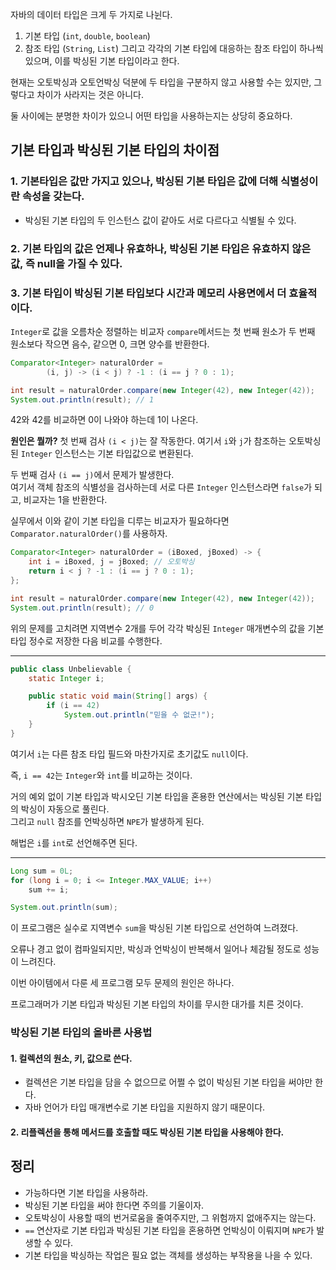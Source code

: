 자바의 데이터 타입은 크게 두 가지로 나뉜다.
1. 기본 타입 (`int`, `double`, `boolean`)
2. 참조 타입 (`String`, `List`)
그리고 각각의 기본 타입에 대응하는 참조 타입이 하나씩 있으며, 이를 박싱된 기본 타입이라고 한다.

현재는 오토박싱과 오토언박싱 덕분에 두 타입을 구분하지 않고 사용할 수는 있지만, 그렇다고 차이가 사라지는 것은 아니다.

둘 사이에는 분명한 차이가 있으니 어떤 타입을 사용하는지는 상당히 중요하다.

## 기본 타입과 박싱된 기본 타입의 차이점
### 1. 기본타입은 값만 가지고 있으나, 박싱된 기본 타입은 값에 더해 식별성이란 속성을 갖는다.
- 박싱된 기본 타입의 두 인스턴스 값이 같아도 서로 다르다고 식별될 수 있다.

### 2. 기본 타입의 값은 언제나 유효하나, 박싱된 기본 타입은 유효하지 않은 값, 즉 null을 가질 수 있다.

### 3. 기본 타입이 박싱된 기본 타입보다 시간과 메모리 사용면에서 더 효율적이다.

`Integer`로 값을 오름차순 정렬하는 비교자
`compare`메서드는 첫 번째 원소가 두 번째 원소보다 작으면 음수, 같으면 0, 크면 양수를 반환한다.

```java
Comparator<Integer> naturalOrder =  
        (i, j) -> (i < j) ? -1 : (i == j ? 0 : 1);

int result = naturalOrder.compare(new Integer(42), new Integer(42));  
System.out.println(result); // 1
```
42와 42를 비교하면 0이 나와야 하는데 1이 나온다.

**원인은 뭘까?**
첫 번째 검사 `(i < j)`는 잘 작동한다. 여기서 `i`와 `j`가 참조하는 오토박싱된 `Integer` 인스턴스는 기본 타입값으로 변환된다.

두 번째 검사 `(i == j)`에서 문제가 발생한다.  
여기서 객체 참조의 식별성을 검사하는데 서로 다른 `Integer` 인스턴스라면 `false`가 되고, 비교자는 1을 반환한다.

실무에서 이와 같이 기본 타입을 디루는 비교자가 필요하다면 `Comparator.naturalOrder()`를 사용하자.

```java
Comparator<Integer> naturalOrder = (iBoxed, jBoxed) -> {  
    int i = iBoxed, j = jBoxed; // 오토박싱  
    return i < j ? -1 : (i == j ? 0 : 1);  
};

int result = naturalOrder.compare(new Integer(42), new Integer(42));  
System.out.println(result); // 0
```
위의 문제를 고치려면 지역변수 2개를 두어 각각 박싱된 `Integer` 매개변수의 값을 기본 타입 정수로 저장한 다음 비교를 수행한다.

---

```java
public class Unbelievable {
    static Integer i;

    public static void main(String[] args) {
        if (i == 42)
            System.out.println("믿을 수 없군!");
    }
}
```
여기서 `i`는 다른 참조 타입 필드와 마찬가지로 초기값도 `null`이다.

즉, `i == 42`는 `Integer`와 `int`를 비교하는 것이다.

거의 예외 없이 기본 타입과 박시오딘 기본 타입을 혼용한 연산에서는 박싱된 기본 타입의 박싱이 자동으로 풀린다.  
그리고 `null` 참조를 언박싱하면 `NPE`가 발생하게 된다.

해법은 `i`를 `int`로 선언해주면 된다.

---
```java
Long sum = 0L;
for (long i = 0; i <= Integer.MAX_VALUE; i++)
	sum += i;

System.out.println(sum);
```
이 프로그램은 실수로 지역변수 `sum`을 박싱된 기본 타입으로 선언하여 느려졌다.

오류나 경고 없이 컴파일되지만, 박싱과 언박싱이 반복해서 일어나 체감될 정도로 성능이 느려진다.

이번 아이템에서 다룬 세 프로그램 모두 문제의 원인은 하나다.

프로그래머가 기본 타입과 박싱된 기본 타입의 차이를 무시한 대가를 치른 것이다.

### 박싱된 기본 타입의 올바른 사용법
#### 1. 컬렉션의 원소, 키, 값으로 쓴다.
- 컬렉션은 기본 타입을 담을 수 없으므로 어쩔 수 없이 박싱된 기본 타입을 써야만 한다.
- 자바 언어가 타입 매개변수로 기본 타입을 지원하지 않기 때문이다.
#### 2. 리플렉션을 통해 메서드를 호출할 때도 박싱된 기본 타입을 사용해야 한다.

## 정리
- 가능하다면 기본 타입을 사용하라.
- 박싱된 기본 타입을 써야 한다면 주의를 기울이자.
- 오토박싱이 사용할 때의 번거로움을 줄여주지만, 그 위험까지 없애주지는 않는다.
- `==` 연산자로 기본 타입과 박싱된 기본 타입을 혼용하면 언박싱이 이뤄지며 `NPE`가 발생할 수 있다.
- 기본 타입을 박싱하는 작업은 필요 없는 객체를 생성하는 부작용을 나을 수 있다.
